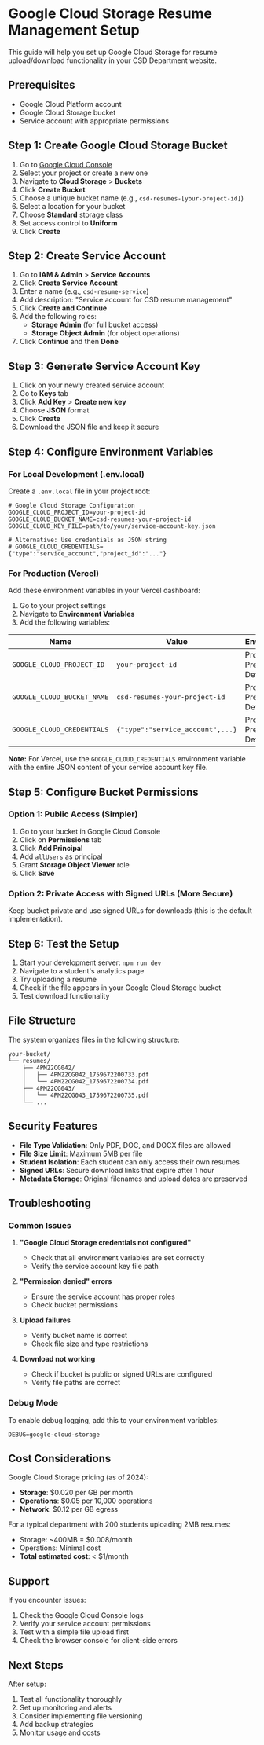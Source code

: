 # Google Cloud Storage Resume Management Setup

This guide will help you set up Google Cloud Storage for resume upload/download functionality in your CSD Department website.

## Prerequisites

- Google Cloud Platform account
- Google Cloud Storage bucket
- Service account with appropriate permissions

## Step 1: Create Google Cloud Storage Bucket

1. Go to [Google Cloud Console](https://console.cloud.google.com/)
2. Select your project or create a new one
3. Navigate to **Cloud Storage** > **Buckets**
4. Click **Create Bucket**
5. Choose a unique bucket name (e.g., `csd-resumes-[your-project-id]`)
6. Select a location for your bucket
7. Choose **Standard** storage class
8. Set access control to **Uniform**
9. Click **Create**

## Step 2: Create Service Account

1. Go to **IAM & Admin** > **Service Accounts**
2. Click **Create Service Account**
3. Enter a name (e.g., `csd-resume-service`)
4. Add description: "Service account for CSD resume management"
5. Click **Create and Continue**
6. Add the following roles:
   - **Storage Admin** (for full bucket access)
   - **Storage Object Admin** (for object operations)
7. Click **Continue** and then **Done**

## Step 3: Generate Service Account Key

1. Click on your newly created service account
2. Go to **Keys** tab
3. Click **Add Key** > **Create new key**
4. Choose **JSON** format
5. Click **Create**
6. Download the JSON file and keep it secure

## Step 4: Configure Environment Variables

### For Local Development (.env.local)

Create a `.env.local` file in your project root:

```env
# Google Cloud Storage Configuration
GOOGLE_CLOUD_PROJECT_ID=your-project-id
GOOGLE_CLOUD_BUCKET_NAME=csd-resumes-your-project-id
GOOGLE_CLOUD_KEY_FILE=path/to/your/service-account-key.json

# Alternative: Use credentials as JSON string
# GOOGLE_CLOUD_CREDENTIALS={"type":"service_account","project_id":"..."}
```

### For Production (Vercel)

Add these environment variables in your Vercel dashboard:

1. Go to your project settings
2. Navigate to **Environment Variables**
3. Add the following variables:

| Name | Value | Environment |
|------|-------|-------------|
| `GOOGLE_CLOUD_PROJECT_ID` | `your-project-id` | Production, Preview, Development |
| `GOOGLE_CLOUD_BUCKET_NAME` | `csd-resumes-your-project-id` | Production, Preview, Development |
| `GOOGLE_CLOUD_CREDENTIALS` | `{"type":"service_account",...}` | Production, Preview, Development |

**Note:** For Vercel, use the `GOOGLE_CLOUD_CREDENTIALS` environment variable with the entire JSON content of your service account key file.

## Step 5: Configure Bucket Permissions

### Option 1: Public Access (Simpler)

1. Go to your bucket in Google Cloud Console
2. Click on **Permissions** tab
3. Click **Add Principal**
4. Add `allUsers` as principal
5. Grant **Storage Object Viewer** role
6. Click **Save**

### Option 2: Private Access with Signed URLs (More Secure)

Keep bucket private and use signed URLs for downloads (this is the default implementation).

## Step 6: Test the Setup

1. Start your development server: `npm run dev`
2. Navigate to a student's analytics page
3. Try uploading a resume
4. Check if the file appears in your Google Cloud Storage bucket
5. Test download functionality

## File Structure

The system organizes files in the following structure:

```
your-bucket/
└── resumes/
    ├── 4PM22CG042/
    │   ├── 4PM22CG042_1759672200733.pdf
    │   └── 4PM22CG042_1759672200734.pdf
    ├── 4PM22CG043/
    │   └── 4PM22CG043_1759672200735.pdf
    └── ...
```

## Security Features

- **File Type Validation**: Only PDF, DOC, and DOCX files are allowed
- **File Size Limit**: Maximum 5MB per file
- **Student Isolation**: Each student can only access their own resumes
- **Signed URLs**: Secure download links that expire after 1 hour
- **Metadata Storage**: Original filenames and upload dates are preserved

## Troubleshooting

### Common Issues

1. **"Google Cloud Storage credentials not configured"**
   - Check that all environment variables are set correctly
   - Verify the service account key file path

2. **"Permission denied" errors**
   - Ensure the service account has proper roles
   - Check bucket permissions

3. **Upload failures**
   - Verify bucket name is correct
   - Check file size and type restrictions

4. **Download not working**
   - Check if bucket is public or signed URLs are configured
   - Verify file paths are correct

### Debug Mode

To enable debug logging, add this to your environment variables:

```env
DEBUG=google-cloud-storage
```

## Cost Considerations

Google Cloud Storage pricing (as of 2024):
- **Storage**: $0.020 per GB per month
- **Operations**: $0.05 per 10,000 operations
- **Network**: $0.12 per GB egress

For a typical department with 200 students uploading 2MB resumes:
- Storage: ~400MB = $0.008/month
- Operations: Minimal cost
- **Total estimated cost**: < $1/month

## Support

If you encounter issues:
1. Check the Google Cloud Console logs
2. Verify your service account permissions
3. Test with a simple file upload first
4. Check the browser console for client-side errors

## Next Steps

After setup:
1. Test all functionality thoroughly
2. Set up monitoring and alerts
3. Consider implementing file versioning
4. Add backup strategies
5. Monitor usage and costs
